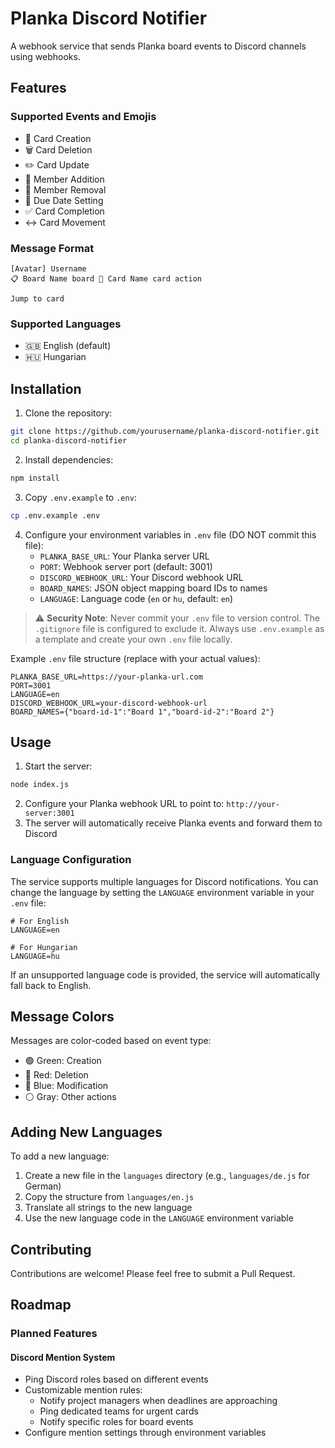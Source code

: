 # Planka Discord Notifier

A webhook service that sends Planka board events to Discord channels using webhooks.

## Features

### Supported Events and Emojis
- 📝 Card Creation
- 🗑️ Card Deletion
- ✏️ Card Update
- 👥 Member Addition
- 👤 Member Removal
- 📅 Due Date Setting
- ✅ Card Completion
- ↔️ Card Movement

### Message Format
```
[Avatar] Username
📋 Board Name board 📝 Card Name card action

Jump to card
```

### Supported Languages
- 🇬🇧 English (default)
- 🇭🇺 Hungarian

## Installation

1. Clone the repository:
```bash
git clone https://github.com/yourusername/planka-discord-notifier.git
cd planka-discord-notifier
```
2. Install dependencies:
```bash
npm install
```
3. Copy `.env.example` to `.env`:
```bash
cp .env.example .env
```
4. Configure your environment variables in `.env` file (DO NOT commit this file):
   - `PLANKA_BASE_URL`: Your Planka server URL
   - `PORT`: Webhook server port (default: 3001)
   - `DISCORD_WEBHOOK_URL`: Your Discord webhook URL
   - `BOARD_NAMES`: JSON object mapping board IDs to names
   - `LANGUAGE`: Language code (`en` or `hu`, default: `en`)

> ⚠️ **Security Note**: Never commit your `.env` file to version control. The `.gitignore` file is configured to exclude it. Always use `.env.example` as a template and create your own `.env` file locally.

Example `.env` file structure (replace with your actual values):
```env
PLANKA_BASE_URL=https://your-planka-url.com
PORT=3001
LANGUAGE=en
DISCORD_WEBHOOK_URL=your-discord-webhook-url
BOARD_NAMES={"board-id-1":"Board 1","board-id-2":"Board 2"}
```

## Usage

1. Start the server:
```bash
node index.js
```
2. Configure your Planka webhook URL to point to: `http://your-server:3001`
3. The server will automatically receive Planka events and forward them to Discord

### Language Configuration

The service supports multiple languages for Discord notifications. You can change the language by setting the `LANGUAGE` environment variable in your `.env` file:

```env
# For English
LANGUAGE=en

# For Hungarian
LANGUAGE=hu
```

If an unsupported language code is provided, the service will automatically fall back to English.

## Message Colors

Messages are color-coded based on event type:
- 🟢 Green: Creation
- 🔴 Red: Deletion
- 🔵 Blue: Modification
- ⚪ Gray: Other actions

## Adding New Languages

To add a new language:

1. Create a new file in the `languages` directory (e.g., `languages/de.js` for German)
2. Copy the structure from `languages/en.js`
3. Translate all strings to the new language
4. Use the new language code in the `LANGUAGE` environment variable

## Contributing

Contributions are welcome! Please feel free to submit a Pull Request.

## Roadmap

### Planned Features

#### Discord Mention System
- Ping Discord roles based on different events
- Customizable mention rules:
  - Notify project managers when deadlines are approaching
  - Ping dedicated teams for urgent cards
  - Notify specific roles for board events
- Configure mention settings through environment variables